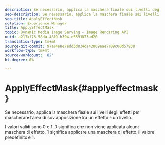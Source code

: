 ```yaml
---
description: Se necessario, applica la maschera finale sui livelli degli effetti per mascherare l’area di sovrapposizione tra un effetto e un livello.
seo-description: Se necessario, applica la maschera finale sui livelli degli effetti per mascherare l’area di sovrapposizione tra un effetto e un livello.
seo-title: ApplyEffectMask
solution: Experience Manager
title: ApplyEffectMask
topic: Dynamic Media Image Serving - Image Rendering API
uuid: a217bf76-58da-4609-b394-e5591873ad20
translation-type: tm+mt
source-git-commit: 97a84e8e7edd3d834ca42069eae7c09c00d57938
workflow-type: tm+mt
source-wordcount: '82'
ht-degree: 0%

---
```



# ApplyEffectMask{#applyeffectmask}

Se necessario, applica la maschera finale sui livelli degli effetti per mascherare l’area di sovrapposizione tra un effetto e un livello.

I valori validi sono 0 e 1. 0 significa che non viene applicata alcuna maschera di effetto. 1 significa applicare una maschera di effetto. il valore predefinito è 1.

